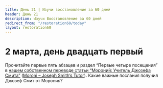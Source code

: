 ```yaml
---
title: Дeнь 21 | Изучи восстановление за 60 дней
header: День 21
description: Изучи Восстановление за 60 дней
redirect_from: "/restoration60/today"
layout: restoration60
---
```


# 2 марта, день двадцать первый

Прочитайте первые пять абзацев и раздел “Первые четыре посещения” в [нашем собственном переводе статьи “Мороний: Учитель Джозефа Смита”](/restoration60/articles/moroni) ([Moroni﻿ – Joseph Smith’s Tutor](https://www.churchofjesuschrist.org/study/ensign/1992/01/moroni-joseph-smiths-tutor?lang=eng)). Какие важные послания получил Джозеф Смит от Морония?